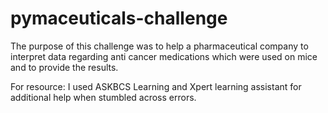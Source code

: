 # pymaceuticals-challenge

The purpose of this challenge was to help a pharmaceutical company to interpret data regarding anti cancer medications which were used on mice and to provide the results.

For resource: I used ASKBCS Learning and Xpert learning assistant for additional help when stumbled across errors. 
